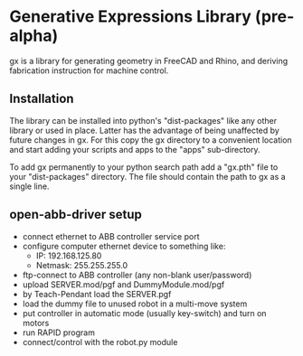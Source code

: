 Generative Expressions Library (pre-alpha)
==============================

gx is a library for generating geometry in FreeCAD and Rhino,
and deriving fabrication instruction for machine control.


Installation
-------------
The library can be installed into python's "dist-packages"
like any other library or used in place. Latter has the advantage
of being unaffected by future changes in gx. For this
copy the gx directory to a convenient location and start adding 
your scripts and apps to the "apps" sub-directory. 

To add gx permanently to your python search path add a "gx.pth" 
file to your "dist-packages" directory. The file should contain 
the path to gx as a single line.


open-abb-driver setup
---------------------

- connect ethernet to ABB controller service port
- configure computer ethernet device to something like:
  - IP: 192.168.125.80
  - Netmask: 255.255.255.0
- ftp-connect to ABB controller (any non-blank user/password)
- upload SERVER.mod/pgf and DummyModule.mod/pgf
- by Teach-Pendant load the SERVER.pgf
- load the dummy file to unused robot in a multi-move system
- put controller in automatic mode (usually key-switch) and turn on motors
- run RAPID program
- connect/control with the robot.py module

